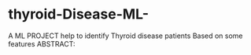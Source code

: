 # thyroid-Disease-ML-
A ML PROJECT help to identify Thyroid disease patients Based on some features 
ABSTRACT:

